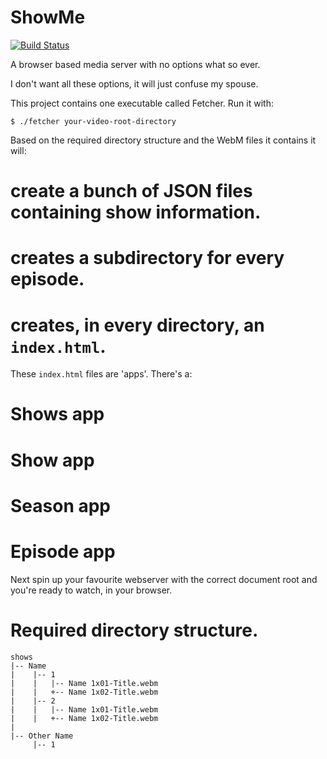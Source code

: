 # ShowMe
[![Build
Status](https://snap-ci.com/haarts/showme/branch/master/build_image)](https://snap-ci.com/haarts/showme/branch/master)

A browser based media server with no options what so ever.

I don't want all these options, it will just confuse my spouse.

This project contains one executable called Fetcher. Run it with:
```
$ ./fetcher your-video-root-directory
```

Based on the required directory structure and the WebM files it contains it
will:
# create a bunch of JSON files containing show information.
# creates a subdirectory for every episode.
# creates, in every directory, an `index.html`.

These `index.html` files are 'apps'. There's a:
# Shows app
# Show app
# Season app
# Episode app

Next spin up your favourite webserver with the correct document root and you're
ready to watch, in your browser.

# Required directory structure.
```
shows
|-- Name
|    |-- 1
|    |   |-- Name 1x01-Title.webm
|    |   +-- Name 1x02-Title.webm
|    |-- 2
|    |   |-- Name 1x01-Title.webm
|    |   +-- Name 1x02-Title.webm
|
|-- Other Name
     |-- 1

```
